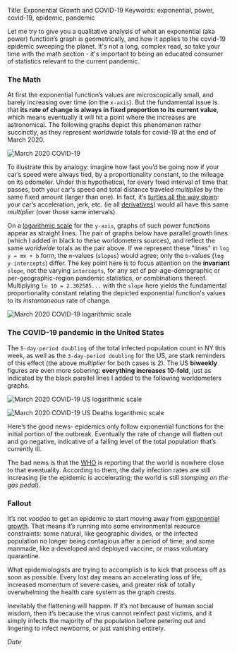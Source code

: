 Title: Exponential Growth and COVID-19
Keywords: exponential, power, covid-19, epidemic, pandemic

Let me try to give you a qualitative analysis of what an exponential (aka power) function’s graph is geometrically,
and how it applies to the covid-19 epidemic sweeping the planet.  It's not a long, complex read, so take your time with the
math section - it's important to being an educated consumer of statistics relevant to the current pandemic.

### The Math

At first the exponential function’s values are microscopically small, and barely increasing over time (on the `x-axis`).
But the fundamental issue is that **its rate of change is always in fixed proportion to its current value**,
which means eventually it will hit a point where the increases are astronomical.  The following graphs depict this phenomenon
rather succinctly, as they represent *worldwide* totals for covid-19 at the end of March 2020.

![March 2020 COVID-19](../images/covid-march-2020-e.png)

To illustrate this by analogy: imagine how fast you’d be going now if your car’s speed were always tied,
by a proportionality constant, to the mileage on its odometer. Under this hypothetical, for every fixed interval of time that
passes, both your car’s speed and total distance traveled *multiplies* by the same fixed amount (larger than one). In fact, it’s
[turtles all the way down](https://en.wikipedia.org/wiki/Turtles_all_the_way_down): your car’s acceleration, jerk, etc.
(ie all [derivatives](https://en.wikipedia.org/wiki/Derivative)) would all have this same *multiplier* (over those same intervals).

On a [logarithmic scale](https://en.wikipedia.org/wiki/Logarithmic_scale) for the `y-axis`, graphs of such power functions
appear as straight lines.  The pair of graphs below have parallel growth lines (which I added in black to these worldometers
sources), and reflect the same *worldwide* totals as the pair above. If we represent these "lines" in `log y = mx + b` form, the `m`-values
(`slopes`) would agree; only the `b`-values (`log y-intercepts`) differ.  The key point here is to focus attention on the
**invariant** `slope`, not the varying `intercepts`, for any set of per-age-demographic or per-geographic-region pandemic
statistics, or combinations thereof.  Multiplying `ln 10 = 2.302585...` with the `slope` here yields the fundamental proportionality
constant relating the  depicted exponential function's values to its *instantaneous* rate of change.

![March 2020 COVID-19 logarithmic scale](../images/covid-march-2020.png)

### The COVID-19 pandemic in the United States

The `5-day-period doubling` of the total infected population count in NY this week, as well as the `3-day-period doubling` for
the US, are stark reminders of this effect (the above *multiplier* for both cases is 2).  The US **biweekly** figures are even more sobering:
 **everything increases 10-fold**, just as indicated by the black parallel lines I added to the following worldometers graphs.

![March 2020 COVID-19 US logarithmic scale](../images/covid-us-march-2020.png)

![March 2020 COVID-19 US Deaths logarithmic scale](../images/covid-us-march-2020-deaths.png)

Here’s the good news- epidemics only follow exponential functions for the initial portion of the outbreak. Eventually the rate of
change will flatten out and go negative, indicative of a falling level of the total population that’s currently ill.

The bad news is that the [WHO](https://www.who.int/emergencies/diseases/novel-coronavirus-2019) is reporting that the world
is nowhere close to that eventuality.  According to them, the daily infection rates are still increasing (ie the epidemic is 
accelerating; the world is still *stomping on the gas pedal*).

### Fallout

It’s not voodoo to get an epidemic to start moving away from [exponential growth](https://en.wikipedia.org/wiki/Exponential_growth).
That means it’s running into some environmental resource constraints: some natural, like geographic divides, or the infected population
no longer being contagious after a period of time; and some manmade, like a developed and deployed vaccine, or mass voluntary
quarantine.

What epidemiologists are trying to accomplish is to kick that process off as soon as possible.  Every lost day means an
accelerating loss of life, increased momentum of severe cases, and greater risk of totally overwhelming the health care system
as the graph crests.

Inevitably the flattening will happen. If it’s not because of human social wisdom, then it’s because the virus cannot reinfect past
victims, and it simply infects the majority of the population before petering out and lingering to infect newborns, or just
vanishing entirely.

$Date$

